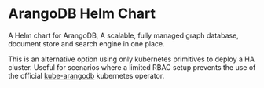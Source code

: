 # ArangoDB Helm Chart

A Helm chart for ArangoDB, A scalable, fully managed graph database, document store and search engine in one place.

This is an alternative option using only kubernetes primitives to deploy a HA cluster. Useful for scenarios where a limited RBAC setup prevents the use of the official [kube-arangodb](https://github.com/arangodb/kube-arangodb) kubernetes operator.
